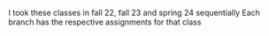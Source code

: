 I took these classes in fall 22, fall 23 and spring 24 sequentially
Each branch has the respective assignments for that class

